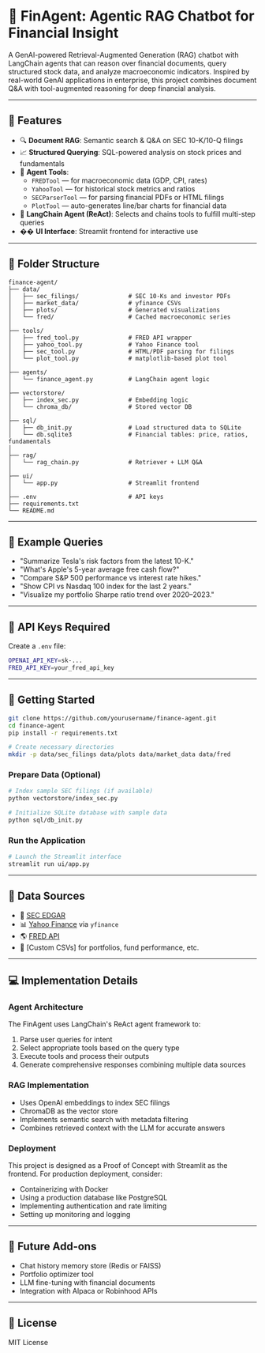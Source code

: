 # 💼 FinAgent: Agentic RAG Chatbot for Financial Insight

A GenAI-powered Retrieval-Augmented Generation (RAG) chatbot with LangChain agents that can reason over financial documents, query structured stock data, and analyze macroeconomic indicators. Inspired by real-world GenAI applications in enterprise, this project combines document Q&A with tool-augmented reasoning for deep financial analysis.

---

## 🧠 Features

- 🔍 **Document RAG**: Semantic search & Q&A on SEC 10-K/10-Q filings
- 📈 **Structured Querying**: SQL-powered analysis on stock prices and fundamentals
- 🧰 **Agent Tools**:
  - `FREDTool` — for macroeconomic data (GDP, CPI, rates)
  - `YahooTool` — for historical stock metrics and ratios
  - `SECParserTool` — for parsing financial PDFs or HTML filings
  - `PlotTool` — auto-generates line/bar charts for financial data
- 🤖 **LangChain Agent (ReAct)**: Selects and chains tools to fulfill multi-step queries
- ��️ **UI Interface**: Streamlit frontend for interactive use

---

## 📁 Folder Structure

```
finance-agent/
├── data/
│   ├── sec_filings/              # SEC 10-Ks and investor PDFs
│   ├── market_data/              # yfinance CSVs
│   ├── plots/                    # Generated visualizations
│   └── fred/                     # Cached macroeconomic series
│
├── tools/
│   ├── fred_tool.py              # FRED API wrapper
│   ├── yahoo_tool.py             # Yahoo Finance tool
│   ├── sec_tool.py               # HTML/PDF parsing for filings
│   └── plot_tool.py              # matplotlib-based plot tool
│
├── agents/
│   └── finance_agent.py          # LangChain agent logic
│
├── vectorstore/
│   ├── index_sec.py              # Embedding logic
│   └── chroma_db/                # Stored vector DB
│
├── sql/
│   ├── db_init.py                # Load structured data to SQLite
│   └── db.sqlite3                # Financial tables: price, ratios, fundamentals
│
├── rag/
│   └── rag_chain.py              # Retriever + LLM Q&A
│
├── ui/
│   └── app.py                    # Streamlit frontend
│
├── .env                          # API keys
├── requirements.txt
└── README.md
```

---

## 🔄 Example Queries

- "Summarize Tesla's risk factors from the latest 10-K."
- "What's Apple's 5-year average free cash flow?"
- "Compare S&P 500 performance vs interest rate hikes."
- "Show CPI vs Nasdaq 100 index for the last 2 years."
- "Visualize my portfolio Sharpe ratio trend over 2020–2023."

---

## 🔑 API Keys Required

Create a `.env` file:

```bash
OPENAI_API_KEY=sk-...
FRED_API_KEY=your_fred_api_key
```

---

## 🚀 Getting Started

```bash
git clone https://github.com/yourusername/finance-agent.git
cd finance-agent
pip install -r requirements.txt

# Create necessary directories
mkdir -p data/sec_filings data/plots data/market_data data/fred
```

### Prepare Data (Optional)
```bash
# Index sample SEC filings (if available)
python vectorstore/index_sec.py

# Initialize SQLite database with sample data
python sql/db_init.py
```

### Run the Application
```bash
# Launch the Streamlit interface
streamlit run ui/app.py
```

---

## 📌 Data Sources

- 🧾 [SEC EDGAR](https://www.sec.gov/edgar/searchedgar/companysearch.html)
- 📊 [Yahoo Finance](https://finance.yahoo.com/) via `yfinance`
- 🌎 [FRED API](https://fred.stlouisfed.org/)
- 📁 [Custom CSVs] for portfolios, fund performance, etc.

---

## 💻 Implementation Details

### Agent Architecture
The FinAgent uses LangChain's ReAct agent framework to:
1. Parse user queries for intent
2. Select appropriate tools based on the query type
3. Execute tools and process their outputs
4. Generate comprehensive responses combining multiple data sources

### RAG Implementation
- Uses OpenAI embeddings to index SEC filings
- ChromaDB as the vector store
- Implements semantic search with metadata filtering
- Combines retrieved context with the LLM for accurate answers

### Deployment
This project is designed as a Proof of Concept with Streamlit as the frontend. For production deployment, consider:
- Containerizing with Docker
- Using a production database like PostgreSQL
- Implementing authentication and rate limiting
- Setting up monitoring and logging

---

## 🧠 Future Add-ons

- Chat history memory store (Redis or FAISS)
- Portfolio optimizer tool
- LLM fine-tuning with financial documents
- Integration with Alpaca or Robinhood APIs

---

## 📜 License

MIT License
